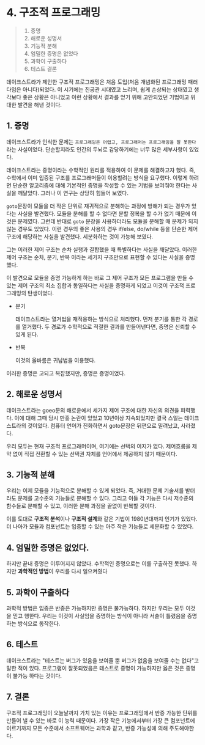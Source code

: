 # 4. 구조적 프로그래밍

> 1. 증명
> 2. 해로운 성명서
> 3. 기능적 분해
> 4. 엄밀한 증명은 없었다
> 5. 과학이 구출하다
> 6. 테스트 결론

데이크스트라가 제안한 구조적 프로그래밍은 처음 도입(처음 개념화된 프로그래밍 패러다임은 아니다)되었다. 이 시기에는 진공관 시대였고 느리며, 쉽게 손상되는 상태였고 생각보다 좋은 상황은 아니었고 이런 상황에서 결과를 얻기 위해 고안되었던 기법이고 위대한 발견을 해낸 것이다.

## 1. 증명

데이크스트라가 인식한 문제는 `프로그래밍은 어렵고, 프로그래머는 프로그래밍을 잘 못한다`라는 사실이었다. 단순할지라도 인간의 두뇌로 감당하기에는 너무 많은 세부사항이 있었다.

데이크스트라는 증명이라는 수학적인 원리를 적용하여 이 문제를 해결하고자 했다. 즉, 수학에서 이미 입증된 구조를 프로그래머들이 이용할려는 방식을 요구했다. 이렇게 하려면 단순한 알고리즘에 대해 기본적인 증명을 작성할 수 있는 기법을 보여줘야 한다는 사실을 깨달았다. 그러나 이 연구는 상당히 힘들어 보였다.

`goto`문장이 모듈을 더 작은 단위로 재귀적으로 분해하는 과정에 방해가 되는 경우가 있다는 사실을 발견했다. 모듈을 분해를 할 수 없다면 분할 정복을 할 수가 없기 때문에 이것은 문제였다. 그런데 반대로 `goto` 문장을 사용하더라도 모듈을 분해할 때 문제가 되지 않는 경우도 있었다. 이런 경우의 좋은 사용의 경우 if/else, do/while 등을 단순한 제어 구조에 해당하는 사실을 발견했다. 세분화하는 것이 가능해 보였다.

그는 이러한 제어 구조는 순차 실행과 결합했을 때 특별하다는 사실을 깨달았다. 이러한 제어 구조는 순차, 분기, 반복 이라는 세가지 구조만으로 표현할 수 있다는 사실을 증명했다.

이 발견으로 모듈을 증명 가능하게 하는 바로 그 제어 구조가 모든 프로그램을 만들 수 있는 제어 구조의 최소 집합과 동일하다는 사실을 증명하게 되었고 이것이 구조적 프로그래밍의 탄생이었다.

- 분기

  데이크스트라는 열거법을 재적용하는 방식으로 처리했다. 먼저 분기를 통한 각 경로를 열거했다. 두 경로가 수학적으로 적절한 결과를 만들어낸다면, 증명은 신뢰할 수 있게 된다.

- 반복

  이것의 올바름은 귀납법을 이용했다.

이러한 증명은 고되고 복잡했지만, 증명은 증명이었다.

## 2. 해로운 성명서

데이크스트라는 goeo문의 해로운에서 세가지 제어 구조에 대한 자신의 의견을 피력했다. 이에 대해 그때 당시 만흥 논란이 있었고 10년이상 지속되었지만 결국 스일는 데이크스트라의 것이었다. 컴퓨터 언어가 진화하면서 goto문장은 뒤편으로 밀려났고, 사라졌다.

우리 모두는 현재 구조적 프로그래머이며, 여기에는 선택의 여지가 없다. 제어흐름을 제약 없이 직접 전환할 수 있는 선택권 자체를 언어에서 제공하지 않기 때문이다.

## 3. 기능적 분해

우리는 이제 모듈을 기능적으로 분해할 수 있게 되었다. 즉, 거대한 문제 기술서를 받더라도 문제를 고수준의 기능들로 분해할 수 있다. 그리고 이들 각 기능은 다시 저수준의 함수들로 분해할 수 있고, 이러한 분해 과정을 끝없이 반복할 것이다.

이를 토대로 **구조적 분석**이나 **구조적 설계**와 같은 기법이 1980년대까지 인기가 있었다. 더 나아가 모듈과 컴포넌트는 입증할 수 있는 아주 작은 기능들로 세분화할 수 있었다.

## 4. 엄밀한 증명은 없었다.

하지만 끝내 증명은 이루어지지 않았다. 수학적인 증명으로는 이를 구출하진 못했다. 하지만 **과학적인 방법**이 우리를 다시 일으켜줬다

## 5. 과학이 구출하다

과학적 방법은 입증은 반증은 가능하지만 증명은 불가능하다. 하지만 우리는 모두 이것을 믿고 행한다. 우리는 이것이 사실임을 증명하는 방식이 아니라 서술이 틀렸음을 증명하는 방식으로 동작한다.

## 6. 테스트

데이크스트라는 "테스트는 버그가 있음을 보여줄 뿐 버그가 없음을 보여줄 수는 없다"고 말한 적이 있다. 프로그램이 잘못되었음은 테스트로 증명이 가능하지만 옳은 것은 증명이 불가능 하다는 것이다.

## 7. 결론

구조적 프로그래밍이 오늘날까지 가치 있는 이유는 프로그래밍에서 반증 가능한 단위를 만들어 낼 수 있는 바로 이 능력 때문이다. 가장 작은 기능에서부터 가장 큰 컴포넌트에 이르기까지 모든 수준에서 소프트웨어는 과학과 같고, 반증 가능성에 의해 주도해야한다.